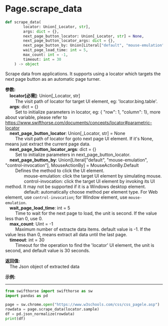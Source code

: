 
# Page.scrape_data  

```python
def scrape_data(
        locator: Union[_Locator, str],
        args: dict = {},
        next_page_button_locator: Union[_Locator, str] = None,
        next_page_button_locator_args: dict = {},
        next_page_button_by: Union[Literal["default", "mouse-emulation", "control-invocation"], MouseActionBy] = MouseActionBy.Default,
        wait_page_load_time: int = 5,
        max_count: int = -1,
        timeout: int = 30
    ) -> object
```  


 Scrape data from applications. It supports using a locator which targets the next page button as an automatic page turner.   

**参数:**  
    &emsp;**locator[必需]**: Union[_Locator, str]   
        &emsp;&emsp; The visit path of locator for target UI element, eg: 'locator.bing.table'.  
    &emsp;**args**: dict = {}     
        &emsp;&emsp; Set to initialize parameters in locator, eg: { "row": 1,  "column": 1}, more about variable, please refer to https://www.swifthorse.com/documents/concepts/locator#parametric-locator    
    &emsp;**next_page_button_locator**: Union[_Locator, str] = None       
        &emsp;&emsp; The visit path of locator for goto next page UI element. If it's None, means just extract the current page data.      
    &emsp;**next_page_button_locator_args**: dict = {}  
        &emsp;&emsp; Set to initialize parameters in next_page_button_locator.  
    &emsp;**next_page_button_by**:  Union[Literal["default", "mouse-emulation", "control-invocation"], MouseActionBy] = MouseActionBy.Default  
        &emsp;&emsp; Defines the method to click the UI element.  
        &emsp;&emsp;&emsp;&emsp; mouse-emulation: click the target UI element by simulating mouse.  
        &emsp;&emsp;&emsp;&emsp; control-invocation: click the target UI element by invoking its UI method. It may not be supported if it is a Windows desktop element.  
        &emsp;&emsp;&emsp;&emsp; default: automatically choose method per element type. For Web element, use `control-invocation`; for Window element, use `mouse-emulation`.  
    &emsp;**wait_page_load_time**: int = 5   
        &emsp;&emsp; Time to wait for the next page to load, the unit is second. If the value less than 0, use 0.  
    &emsp;**max_count**: Uint = -1   
        &emsp;&emsp; Maximum number of extracte data items. default value is -1. If the value less than 0, means extract all data until the last page.   
    &emsp;**timeout**: int = 30  
        &emsp;&emsp; Timeout for the operation to find the 'locator' UI element, the unit is second, and default value is 30 seconds. 

**返回值:**  
    &emsp;The Json object of extracted data

**示例:**
***
```python
from swifthorse import swifthorse as sw
import pandas as pd

page = sw.chrome.open("https://www.w3schools.com/css/css_pagele.asp")
rowdata = page.scrape_data(locator.sample)
df = pd.json_normalize(rowdata)
print(df)

```